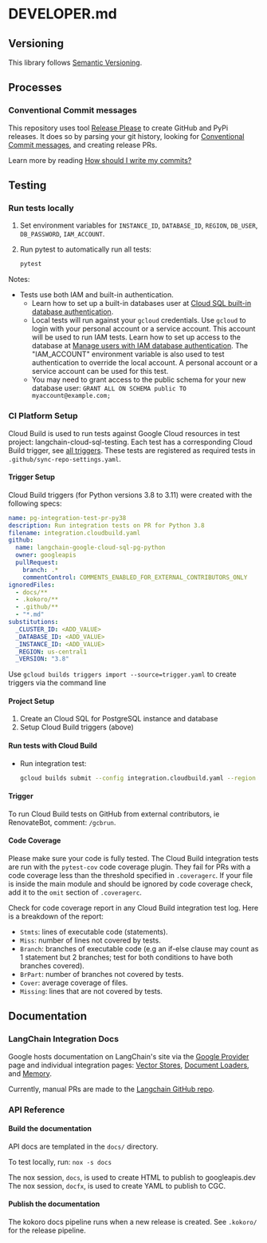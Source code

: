 # DEVELOPER.md

## Versioning

This library follows [Semantic Versioning](http://semver.org/).

## Processes

### Conventional Commit messages

This repository uses tool [Release Please](https://github.com/googleapis/release-please) to create GitHub and PyPi releases. It does so by parsing your
git history, looking for [Conventional Commit messages](https://www.conventionalcommits.org/),
and creating release PRs.

Learn more by reading [How should I write my commits?](https://github.com/googleapis/release-please?tab=readme-ov-file#how-should-i-write-my-commits)

## Testing

### Run tests locally

1. Set environment variables for `INSTANCE_ID`, `DATABASE_ID`, `REGION`, `DB_USER`, `DB_PASSWORD`, `IAM_ACCOUNT`.

1. Run pytest to automatically run all tests:

    ```bash
    pytest
    ```

Notes:

* Tests use both IAM and built-in authentication. 
  * Learn how to set up a built-in databases user at [Cloud SQL built-in database authentication](https://cloud.google.com/sql/docs/postgres/built-in-authentication).
  * Local tests will run against your `gcloud` credentials. Use `gcloud` to login with your personal account or a service account. This account will be used to run IAM tests. Learn how to set up access to the database at [Manage users with IAM database authentication](https://cloud.google.com/sql/docs/postgres/add-manage-iam-users). The "IAM_ACCOUNT" environment variable is also used to test authentication to override the local account. A personal account or a service account can be used for this test.
  * You may need to grant access to the public schema for your new database user: `GRANT ALL ON SCHEMA public TO myaccount@example.com;`


### CI Platform Setup

Cloud Build is used to run tests against Google Cloud resources in test project: langchain-cloud-sql-testing.
Each test has a corresponding Cloud Build trigger, see [all triggers][triggers].
These tests are registered as required tests in `.github/sync-repo-settings.yaml`.

#### Trigger Setup

Cloud Build triggers (for Python versions 3.8 to 3.11) were created with the following specs:

```YAML
name: pg-integration-test-pr-py38
description: Run integration tests on PR for Python 3.8
filename: integration.cloudbuild.yaml
github:
  name: langchain-google-cloud-sql-pg-python
  owner: googleapis
  pullRequest:
    branch: .*
    commentControl: COMMENTS_ENABLED_FOR_EXTERNAL_CONTRIBUTORS_ONLY
ignoredFiles:
  - docs/**
  - .kokoro/**
  - .github/**
  - "*.md"
substitutions:
  _CLUSTER_ID: <ADD_VALUE>
  _DATABASE_ID: <ADD_VALUE>
  _INSTANCE_ID: <ADD_VALUE>
  _REGION: us-central1
  _VERSION: "3.8"
```

Use `gcloud builds triggers import --source=trigger.yaml` to create triggers via the command line

#### Project Setup

1. Create an Cloud SQL for PostgreSQL instance and database
1. Setup Cloud Build triggers (above)

#### Run tests with Cloud Build

* Run integration test:

    ```bash
    gcloud builds submit --config integration.cloudbuild.yaml --region us-central1 --substitutions=_INSTANCE_ID=$INSTANCE_ID,_DATABASE_ID=$DATABASE_ID,_REGION=$REGION
    ```

#### Trigger

To run Cloud Build tests on GitHub from external contributors, ie RenovateBot, comment: `/gcbrun`.

#### Code Coverage
Please make sure your code is fully tested. The Cloud Build integration tests are run with the `pytest-cov` code coverage plugin. They fail for PRs with a code coverage less than the threshold specified in `.coveragerc`.  If your file is inside the main module and should be ignored by code coverage check, add it to the `omit` section of `.coveragerc`.

Check for code coverage report in any Cloud Build integration test log. 
Here is a breakdown of the report:
- `Stmts`:  lines of executable code (statements).
- `Miss`: number of lines not covered by tests.
- `Branch`: branches of executable code (e.g an if-else clause may count as 1 statement but 2 branches; test for both conditions to have both branches covered).
- `BrPart`: number of branches not covered by tests.
- `Cover`: average coverage of files.
- `Missing`: lines that are not covered by tests.

## Documentation

### LangChain Integration Docs

Google hosts documentation on LangChain's site via the [Google Provider][provider] page and individual integration pages:
[Vector Stores][vs], [Document Loaders][loaders], and [Memory][memory].

Currently, manual PRs are made to the [Langchain GitHub repo](https://github.com/langchain-ai/langchain).

### API Reference

#### Build the documentation
API docs are templated in the `docs/` directory.

To test locally, run: `nox -s docs`

The nox session, `docs`, is used to create HTML to publish to googleapis.dev
The nox session, `docfx`, is used to create YAML to publish to CGC.

#### Publish the documentation

The kokoro docs pipeline runs when a new release is created. See `.kokoro/` for the release pipeline.


[provider]: https://python.langchain.com/docs/integrations/platforms/google
[vs]: https://python.langchain.com/docs/integrations/vectorstores
[memory]: https://python.langchain.com/docs/integrations/memory
[loaders]: https://python.langchain.com/docs/integrations/document_loaders
[triggers]: https://console.cloud.google.com/cloud-build/triggers?e=13802955&project=langchain-cloud-sql-testing
[vectorstore]: https://github.com/googleapis/langchain-google-cloud-sql-pg-python/tree/main/docs/vector_store.ipynb
[loader]: https://github.com/googleapis/langchain-google-cloud-sql-pg-python/tree/main/docs/document_loader.ipynb
[history]: https://github.com/googleapis/langchain-google-cloud-sql-pg-python/tree/main/docs/chat_message_history.ipynb
